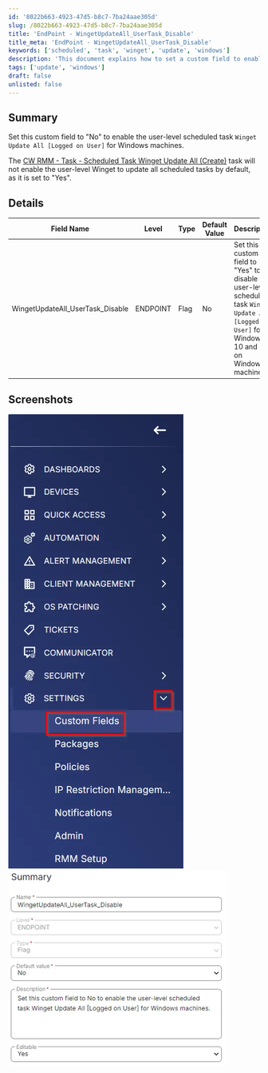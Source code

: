 ```yaml
---
id: '8022b663-4923-47d5-b8c7-7ba24aae305d'
slug: /8022b663-4923-47d5-b8c7-7ba24aae305d
title: 'EndPoint - WingetUpdateAll_UserTask_Disable'
title_meta: 'EndPoint - WingetUpdateAll_UserTask_Disable'
keywords: ['scheduled', 'task', 'winget', 'update', 'windows']
description: 'This document explains how to set a custom field to enable the user-level scheduled task `Winget Update All [Logged on User]` for Windows machines. It includes details about the necessary configuration and the default settings for the task.'
tags: ['update', 'windows']
draft: false
unlisted: false
---
```


## Summary

Set this custom field to "No" to enable the user-level scheduled task `Winget Update All [Logged on User]` for Windows machines.

The [CW RMM - Task - Scheduled Task Winget Update All (Create)](/docs/a898b5ac-23d0-4e0d-89e5-79bca2277a6e) task will not enable the user-level Winget to update all scheduled tasks by default, as it is set to "Yes".

## Details

| Field Name                             | Level    | Type | Default Value | Description                                                                                                           | Editable |
|----------------------------------------|----------|------|---------------|-----------------------------------------------------------------------------------------------------------------------|----------|
| WingetUpdateAll_UserTask_Disable      | ENDPOINT | Flag | No            | Set this custom field to "Yes" to disable the user-level scheduled task `Winget Update All [Logged on User]` for Windows 10 and 11 on Windows machines. | Yes      |

## Screenshots

![Screenshot 1](../../../static/img/docs/8022b663-4923-47d5-b8c7-7ba24aae305d/image_1.webp)
![Screenshot 2](../../../static/img/docs/8022b663-4923-47d5-b8c7-7ba24aae305d/image_2.webp)